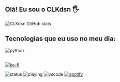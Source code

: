 ## Olá! Eu sou o CLKdsn 🖐️

![CLKdsn GitHub stats](https://github-readme-stats.vercel.app/api?username=clkdsn&show_icons=true&theme=dracula&count_private=true)

## Tecnologias que eu uso no meu dia: 
<img align="center" alt="python" src="https://img.shields.io/badge/Python-3776AB?style=for-the-badge&logo=python&logoColor=white" />

<div style="display: inline_block">
  
</div><br/>



  [![ko-fi](https://ko-fi.com/img/githubbutton_sm.svg)](https://ko-fi.com/Q5Q0I8RNP)

<img src="https://api.statusbadges.me/badge/status/399629048667701248?simple=true" alt="status"> <img src="https://api.statusbadges.me/badge/playing/399629048667701248" alt="playing"> <img src="https://api.statusbadges.me/badge/vscode/399629048667701248" alt="vscode"> <a href="https://api.statusbadges.me/openspotify/399629048667701248" target="_blank" rel="noopener"><img src="https://api.statusbadges.me/badge/spotify/399629048667701248" alt="spotify"></a>

